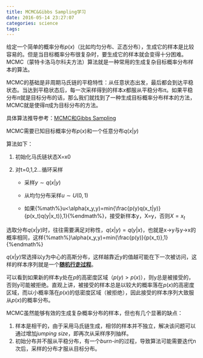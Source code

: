 ```yaml
---
title: MCMC&Gibbs Sampling学习
date: 2016-05-14 23:27:07
categories: science
tags:
---
```

给定一个简单的概率分布$p(x)$（比如均匀分布、正态分布），生成它的样本是比较容易的。但是当目标概率分布很复杂时，要生成它的样本就会变得十分困难。MCMC（蒙特卡洛马尔科夫方法）算法就是一种常用的生成复杂目标概率分布样本的算法。

MCMC的基础是非周期马氏链的平稳特性：从任意状态出发，最后都会到达平稳状态。当达到平稳状态后，每一次采样得到的样本$x$都服从平稳分布$\pi$。如果平稳分布$\pi$就是目标分布的话，那么我们就找到了一种生成目标概率分布样本的方法，MCMC就是使得$\pi$成为目标分布的方法。

具体算法推导参考：[MCMC和Gibbs Sampling](http://cos.name/2013/01/lda-math-mcmc-and-gibbs-sampling/)

MCMC需要已知目标概率分布$p(x)$和一个任意分布$q(x|y)$

算法如下：

1. 初始化马氏链状态X=x0

2. 对t=0,1,2...循环采样

   - 采样$y\sim q(x|y)$

   - 从均匀分布采样$u\sim U(0,1)$

   - 如果{%math%}u<\alpha(x_y,y)=min\{\frac{p(y)q(x_t|y)}{p(x_t)q(y|x_t)},1\}{%endmath%}，接受新样本y，X=y，否则$X=x_t$

选取分布$q(x|y)$时，往往需要满足对称性，$q(x|y)=q(y|x)$，也就是x->y与y->x的概率相同，这样{%math%}\alpha(x_y,y)=min\{\frac{p(y)}{p(x_t)},1\}{%endmath%}

$q(x|y)$常选择以y为中心的高斯分布，这样越靠近y的值越可能在下一次被访问，这样的样本序列就是一个[**随机行走过程**](https://en.wikipedia.org/wiki/Random_walk)。

可以看到如果新的样本y处在$p$的高密度区域（$p(y)>p(x)$），则y总是被接受的，否则y可能被拒绝。直观上讲，被接受的样本总是以较大的概率落在$p(x)$的高密度区域，而以小概率落在$p(x)$的低密度区域（被拒绝），因此接受的样本序列大致服从$p(x)$的概率分布。

MCMC虽然能够有效的生成复杂概率分布的样本，但也有几个显著的缺点：

1. 样本是相干的，由于采用马氏链生成，相邻的样本并不独立，解决该问题可以通过增加*jumping size*，即再次从采样序列抽样。
2. 初始分布并不服从平稳分布，有一个*burn-in*的过程，导致算法可能需要迭代n次后，采样的分布才服从目标分布。
